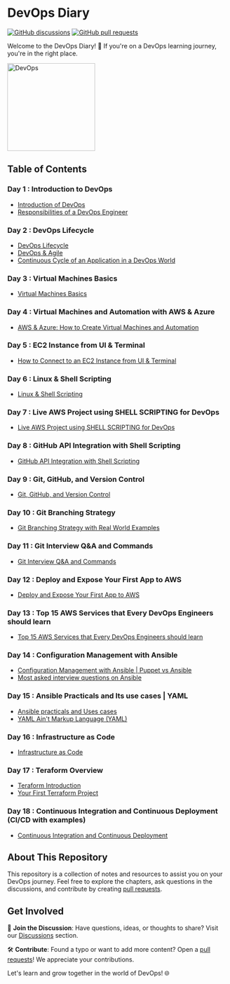 # DevOps Diary

[![GitHub discussions](https://img.shields.io/github/discussions/whoami-anoint/DevOps)](https://github.com/whoami-anoint/DevOps/discussions)
[![GitHub pull requests](https://img.shields.io/github/issues-pr/whoami-anoint/DevOps)](https://github.com/whoami-anoint/DevOps/pulls)

Welcome to the DevOps Diary! 🚀 If you're on a DevOps learning journey, you're in the right place.

<img src="https://github.com/whoami-anoint/DevOps/assets/72187543/9bd769cc-39ca-42af-862b-2fcf4fa5756a" width="200" alt="DevOps">

## Table of Contents

### Day 1 : Introduction to DevOps
- [Introduction of DevOps](Day%201/1_introduction.md)
- [Responsibilities of a DevOps Engineer](Day%201/2_responsibilities.md)

### Day 2 : DevOps Lifecycle
- [DevOps Lifecycle](Day%202/3_lifecycle.md)
- [DevOps & Agile](Day%202/4_DevOps_Agile.md)
- [Continuous Cycle of an Application in a DevOps World](Day%202/5_continuous_cycle.md)

### Day 3 : Virtual Machines Basics
- [Virtual Machines Basics](Day%203/7_virtual_machines_basics.md)

### Day 4 : Virtual Machines and Automation with AWS & Azure
- [AWS & Azure: How to Create Virtual Machines and Automation](Day%204/8_aws_azure_virtual_machines_automation.md)

### Day 5 : EC2 Instance from UI & Terminal
- [How to Connect to an EC2 Instance from UI & Terminal](Day%205/9_Connect_to_an_EC2_Instance_from_UI_and_Terminal.md)

### Day 6 : Linux & Shell Scripting
- [Linux & Shell Scripting](/Day%206/10_linux_and_shell.md)

### Day 7 : Live AWS Project using SHELL SCRIPTING for DevOps
- [Live AWS Project using SHELL SCRIPTING for DevOps](/Day%207/11_Live_AWS_Project_using_SHELL_SCRIPTING.md)

### Day 8 : GitHub API Integration with Shell Scripting
- [GitHub API Integration with Shell Scripting](/Day%208/12_GitHub_API_Integration_with_Shell%20Scripting.md)

### Day 9 : Git, GitHub, and Version Control
- [Git, GitHub, and Version Control](/Day%209/13_Git_GitHub_and_Version_Control.md)

### Day 10 : Git Branching Strategy
- [Git Branching Strategy with Real World Examples](/Day%2010/14_Git%20Branching%20Strategy.md)

### Day 11 : Git Interview Q&A and Commands
- [Git Interview Q&A and Commands](/Day%2011/15_Git%20Interview%20Q&A%20and%20Commands.md)

### Day 12 : Deploy and Expose Your First App to AWS
- [Deploy and Expose Your First App to AWS](/Day%2012/16_Deploy%20and%20Expose%20Your%20First%20App%20to%20AWS.md)

### Day 13 : Top 15 AWS Services that Every DevOps Engineers should learn
- [Top 15 AWS Services that Every DevOps Engineers should learn](/Day%2013/17_Top%2015%20AWS%20Services%20that%20Every%20DevOps%20Engineers%20should%20learn.md)

### Day 14 : Configuration Management with Ansible
- [Configuration Management with Ansible |  Puppet vs Ansible](/Day%2014/18_config.md)
- [Most asked interview questions on Ansible](/Day%2014/18.1_interview_QA.md)

### Day 15 : Ansible Practicals and Its use cases | YAML
- [Ansible practicals and Uses cases](/Day%2015/ansible_practical.md)
- [YAML Ain't Markup Language (YAML)](/Day%2015/YAML/Yaml.md)

### Day 16 : Infrastructure as Code
- [Infrastructure as Code](/Day%2016/%20Infrastructure%20as%20Code.md)

### Day 17 : Teraform Overview
- [Teraform Introduction](/Day%2017/teraform.md)
- [Your First Terraform Project](/Day%2017/project.md)

### Day 18 : Continuous Integration and Continuous Deployment (CI/CD with examples)
- [Continuous Integration and Continuous Deployment](/Day%2018/CI_CD.md)

## About This Repository

This repository is a collection of notes and resources to assist you on your DevOps journey. Feel free to explore the chapters, ask questions in the discussions, and contribute by creating [pull requests](https://github.com/whoami-anoint/DevOps-Diary/pulls).

## Get Involved

📣 **Join the Discussion**: Have questions, ideas, or thoughts to share? Visit our [Discussions](https://github.com/whoami-anoint/DevOps/discussions) section.

🛠️ **Contribute**: Found a typo or want to add more content? Open a [pull requests](https://github.com/whoami-anoint/DevOps-Diary/pulls)! We appreciate your contributions.

Let's learn and grow together in the world of DevOps! 🌐
